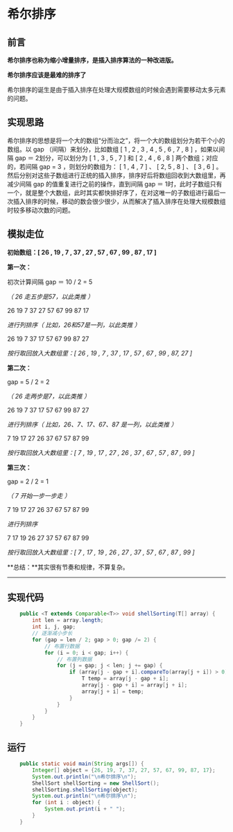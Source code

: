希尔排序
==

## 前言

**希尔排序也称为缩小增量排序，是插入排序算法的一种改进版。**

**希尔排序应该是最难的排序了**

希尔排序的诞生是由于插入排序在处理大规模数组的时候会遇到需要移动太多元素的问题。



## 实现思路

希尔排序的思想是将一个大的数组“分而治之”，将一个大的数组划分为若干个小的数组。以 gap （间隔）来划分，比如数组 [ 1 , 2 , 3 , 4 , 5 , 6 , 7 , 8 ] ，如果以间隔 gap ＝ 2划分，可以划分为 [ 1 , 3 , 5 , 7 ] 和 [ 2 , 4 , 6 , 8 ] 两个数组；对应的，若间隔 gap = 3 ，则划分的数组为： [ 1 , 4 , 7 ] 、 [ 2, 5 , 8 ] 、 [ 3 , 6 ] 。然后分别对这些子数组进行正统的插入排序，排序好后将数组回收到大数组里，再减少间隔 gap 的值重复进行之前的操作，直到间隔 gap ＝ 1时，此时子数组只有一个，就是整个大数组，此时其实都快排好序了，在对这唯一的子数组进行最后一次插入排序的时候，移动的数会很少很少，从而解决了插入排序在处理大规模数组时较多移动次数的问题。



## 模拟走位

**初始数组：[ 26 , 19 , 7 , 37 , 27 , 57 , 67 , 99 , 87 , 17 ]**

**第一次：**

初次计算间隔 gap ＝ 10 / 2 = 5

*（ 26 走五步是57，以此类推 ）*

26  19   7   37  27 
57  67  99  87  17

*进行列排序（ 比如，26和57是一列，以此类推 ）*

26  19   7   37  17
57  67  99  87  27

*按行取回放入大数组里：[ 26 , 19 , 7 , 37 , 17 , 57 , 67 , 99 , 87, 27 ]*

**第二次：**

gap = 5 / 2 = 2

*（ 26 走两步是7，以此类推 ）*

26  19
 7   37
17  57
67  99
87  27

*进行列排序（ 比如，26、7、17、67、87 是一列，以此类推 ）*

 7    19
17  27
26  37
67  57
87  99

*按行取回放入大数组里：[ 7 , 19 , 17 , 27 , 26 , 37 , 67 , 57 , 87 , 99 ]*

**第三次：**

gap = 2 / 2 = 1

*（ 7 开始一步一步走 ）*

 7
19
17
27
26
37
67
57
87
99

*进行列排序*

 7
17
19
26
27
37
57
67
87
99

*按行取回放入大数组里：[ 7 , 17 , 19 , 26 , 27 , 37 , 57 , 67 , 87 , 99 ]*



**总结：**其实很有节奏和规律，不算复杂。

---

## 实现代码

```Java
    public <T extends Comparable<T>> void shellSorting(T[] array) {
        int len = array.length;
        int i, j, gap;
        // 逐渐减小步长
        for (gap = len / 2; gap > 0; gap /= 2) {
            // 布置行数据
            for (i = 0; i < gap; i++) {
                // 布置列数据
                for (j = gap; j < len; j += gap) {
                    if (array[j - gap + i].compareTo(array[j + i]) > 0) {
                        T temp = array[j - gap + i];
                        array[j - gap + i] = array[j + i];
                        array[j + i] = temp;
                    }
                }
            }
        }
    }
```




## 运行

```Java
    public static void main(String args[]) {
        Integer[] object = {26, 19, 7, 37, 27, 57, 67, 99, 87, 17};
        System.out.println("\n希尔排序\n");
        ShellSort shellSorting = new ShellSort();
        shellSorting.shellSorting(object);
        System.out.println("\n希尔排序\n");
        for (int i : object) {
            System.out.print(i + " ");
        }
    }
```

